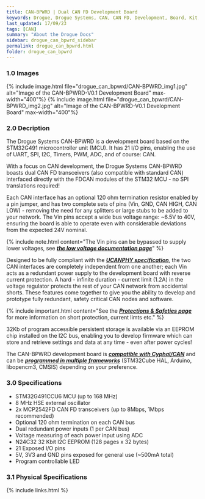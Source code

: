 ```yaml
---
title: CAN-BPWRD | Dual CAN FD Development Board
keywords: Drogue, Drogue Systems, CAN, CAN FD, Development, Board, Kit, Devlopment Board, Dev Board
last_updated: 17/09/23
tags: [CAN]
summary: "About the Drogue Docs"
sidebar: drogue_can_bpwrd_sidebar
permalink: drogue_can_bpwrd.html
folder: drogue_can_bpwrd
---
```


### 1.0 Images

{% include image.html file="drogue_can_bpwrd/CAN-BPWRD_img1.jpg" alt="Image of the CAN-BPWRD-V0.1 Development Board" max-width="400"%}
{% include image.html file="drogue_can_bpwrd/CAN-BPWRD_img2.jpg" alt="Image of the CAN-BPWRD-V0.1 Development Board" max-width="400"%}


### 2.0 Decription

The Drogue Systems CAN-BPWRD is a development board based on the STM32G491 microcontroller unit (MCU). It has 21 I/O pins, enabling the use of UART, SPI, I2C, Timers, PWM, ADC, and of course: CAN.

With a focus on CAN development, the Drogue Systems CAN-BPWRD boasts dual CAN FD transceivers (also compatible with standard CAN) interfaced directly with the FDCAN modules of the STM32 MCU - no SPI translations required! 

Each CAN interface has an optional 120 ohm termination resistor enabled by a pin jumper, and has two complete sets of pins (Vin, GND, CAN HIGH, CAN LOW) - removing the need for any splitters or large stubs to be added to your network. The Vin pins accept a wide bus voltage range: ~6.5V to 40V, ensuring the board is able to operate even with considerable deviations from the expected 24V nominal.

{% include note.html content="The Vin pins can be bypassed to supply lower voltages, see [***the low voltage documentation page***](drogue_can_bpwrd_low_voltage.html)" %}

Designed to be fully compliant with the [***UCANPHY specification***](drogue_can_bpwrd_cyphal.html), the two CAN interfaces are completely independent from one another; each Vin acts as a redundant power supply to the development board with reverse current protection. A hard - infinite duration - current limit (1.2A) in the voltage regulator protects the rest of your CAN network from accidental shorts. These features come together to give you the ability to develop and prototype fully redundant, safety critical CAN nodes and software.

{% include important.html content="See the [***Protections & Safeties page***](drogue_can_bpwrd_protections.html) for more information on short protection, current limts etc." %}

32Kb of program accessible persistent storage is available via an EEPROM chip installed on the I2C bus, enabling you to develop firmware which can store and retrieve settings and data at any time - even after power cycles!

The CAN-BPWRD development board is [***compatible with Cyphal/CAN***](drogue_can_bpwrd_cyphal.html) and can be [***programmed in multiple frameworks***](drogue_can_bpwrd_programming.html) (STM32Cube HAL, Arduino, libopencm3, CMSIS) depending on your preference.



### 3.0 Specifications

- STM32G491CCU6 MCU (up to 168 MHz)
- 8 MHz HSE external oscillator
- 2x MCP2542FD CAN FD transceivers (up to 8Mbps, 1Mbps recommended)
- Optional 120 ohm termination on each CAN bus
- Dual redundant power inputs (1 per CAN bus)
- Voltage measuring of each power input using ADC
- N24C32 32 Kbit I2C EEPROM (128 pages x 32 bytes)
- 21 Exposed I/O pins
- 5V, 3V3 and GND pins exposed for general use (~500mA total)
- Program controllable LED


### 3.1 Physical Specifications

{% include links.html %}
